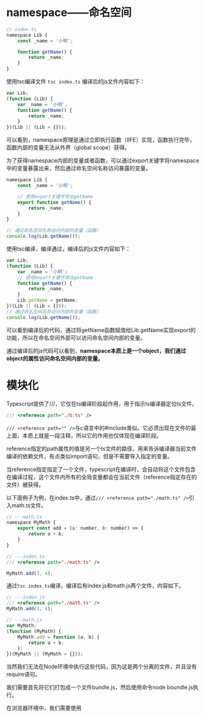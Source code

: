 # namespace——命名空间
```js
// index.ts
namespace Lib {
    const _name = '小明';

    function getName() {
        return _name;
    }
}
```

使用tsc编译文件 `tsc index.ts`
编译后的js文件内容如下：
```js
var Lib;
(function (Lib) {
    var _name = '小明';
    function getName() {
        return _name;
    }
})(Lib || (Lib = {}));
```

可以看到，namespace原理是通过立即执行函数（IIFE）实现，函数执行完毕，函数内部的变量无法从外界（global scope）获得。

为了获得namespace内部的变量或者函数，可以通过export关键字将namespace中的变量暴露出来，然后通过命名空间名称访问暴露的变量。
```js
namespace Lib {
    const _name = '小明';

    // 使用export关键字导出getName
    export function getName() {
        return _name;
    }
}

// 通过命名空间名称访问内部的变量（函数）
console.log(Lib.getName());
```

使用tsc编译，编译通过，编译后的js文件内容如下：
```js
var Lib;
(function (Lib) {
    var _name = '小明';
    // 使用export关键字导出getName
    function getName() {
        return _name;
    }
    Lib.getName = getName;
})(Lib || (Lib = {}));
// 通过命名空间名称访问内部的变量（函数）
console.log(Lib.getName());
```
可以看到编译后的代码，通过将getName函数赋值给Lib.getName实现export的功能，所以在命名空间外部可以访问命名空间内部的变量。

通过编译后的js代码可以看到，**namespace本质上是一个object，我们通过object的属性访问命名空间内部的变量。**

# 模块化

Typescript提供了///，它仅在ts编译阶段起作用，用于指示ts编译器定位ts文件。

```js
/// <reference path="./b.ts" />
```

`/// <reference path="" />`与c语言中的#include类似。它必须出现在文件的最上面，本质上就是一段注释，所以它的作用也仅体现在编译阶段。

reference指定的path属性的值是另一个ts文件的路径，用来告诉编译器当前文件编译的依赖文件，有点类似import语句，但是不需要导入指定的变量。

当reference指定指定了一个文件，typescript在编译时，会自动将这个文件包含在编译过程，这个文件内所有的全局变量都会在当前文件（reference指定存在的文件）被获得。

以下面例子为例，在index.ts中，通过`/// <reference path="./math.ts" />`引入math.ts文件。
```js
// ---math.ts
namespace MyMath {
    export const add = (a: number, b: number) => {
        return a + b;
    }
}
```
```js
// ---index.ts
/// <reference path="./math.ts" />

MyMath.add(3, 4);
```
通过`tsc index.ts`编译，编译后有index.js和math.js两个文件，内容如下。
```js
// ---index.js
/// <reference path="./math.ts" />
MyMath.add(3, 4);
```
```js
// ---math.js
var MyMath;
(function (MyMath) {
    MyMath.add = function (a, b) {
        return a + b;
    };
})(MyMath || (MyMath = {}));
```
当然我们无法在Node环境中执行这些代码，因为这是两个分离的文件，并且没有require语句。

我们需要首先将它们打包成一个文件bundle.js，然后使用命令node boundle.js执行。

在浏览器环境中，我们需要使用<script>语句依次加载math.js和index.js文件。
```js
<script src="./math.js"></script>
<script src="./index.js"></script>
```
更好的做法，是使用tsc的--outFile配置选项，将输出文件打包成一个bundle，ts会自动根据reference指令，编译文件。

使用`tsc --outFile bundle.js index.ts`命令编译文件，编译后的bundle.js文件内容如下：
```js
var MyMath;
(function (MyMath) {
    MyMath.add = function (a, b) {
        return a + b;
    };
})(MyMath || (MyMath = {}));
/// <reference path="./math.ts" />
MyMath.add(3, 4);
```


